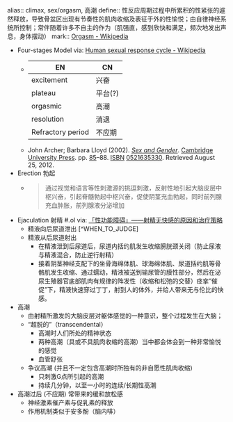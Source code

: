 alias:: climax, sex/orgasm, 高潮
define:: 性反应周期过程中所累积的性紧张的遽然释放，导致骨盆区出现有节奏性的肌肉收缩及表征于外的性愉悦；由自律神经系统所控制；常伴随着许多不自主的作为（肌强直，感到欣快和满足，频次地发出声息，身体摆动）
mark:: [Orgasm - Wikipedia](https://en.wikipedia.org/wiki/Orgasm)

  - Four-stages Model
    via: [Human sexual response cycle - Wikipedia](https://en.wikipedia.org/wiki/Human_sexual_response_cycle#Excitement_phase)
    - | EN | CN |
      |------|------|
      | excitement | 兴奋|
      | plateau | 平台(?)|
      | orgasmic| 高潮 |
      | resolution| 消退 |
      | Refractory period | 不应期 |
    - John Archer; Barbara Lloyd (2002). [*Sex and Gender*](https://archive.org/details/sexgender0000arch_l8q2). [Cambridge University Press](https://en.wikipedia.org/wiki/Cambridge_University_Press). pp. [85](https://archive.org/details/sexgender0000arch_l8q2/page/85)–88. [ISBN](https://en.wikipedia.org/wiki/ISBN_(identifier)) [0521635330](https://en.wikipedia.org/wiki/Special:BookSources/0521635330). Retrieved August 25, 2012.
  - Erection 勃起
    - > 通过视觉和语言等性刺激源的挑逗刺激，反射性地引起大脑皮层中枢兴奋，引起脊髓勃起中枢兴奋，促使阴茎充血勃起，同时前列腺充血肿胀，前列腺液分泌增加
  - Ejaculation 射精 #.ol 
    via: [「性功能障碍」——射精无快感的原因和治疗策略](https://www.haodf.com/neirong/wenzhang/8077919832.html)
    - 精液向后尿道泄出 [^WHEN_TO_JUDGE]
    - 精液从后尿道射出
      - 在精液泄到后尿道后，尿道内括约肌发生收缩膀胱颈关闭（防止尿液与精液混合，防止逆行射精）
      - 接着阴茎神经支配下的坐骨海绵体肌、球海绵体肌、尿道括约肌等骨骼肌发生收缩、通过蠕动，精液被送到输尿管的膜性部分，然后在泌尿生殖器官底部肌肉有规律的阵发性（收缩和松弛的交替）痉挛“催促”下，精液快速穿过丁丁，射到人的体外，并给人带来无与伦比的快感。
  - 高潮
    - 由射精所激发的大脑皮层对躯体感觉的一种意识，整个过程发生在大脑；
    - “超脱的”（transcendental）
      - 高潮时人们所处的精神状态
      - 两种高潮（具或不具肌肉收缩的高潮）当中都会体会到一种非常愉悦的感觉
      - 血管舒张
    - 争议高潮 (并且不一定包含高潮时所独有的非自愿性肌肉收缩)
      - 只刺激G点所引起的高潮
      - 持续几分钟，以至一小时的连续/长期性高潮
  - 高潮过后 (不应期) 常带来的缓和放松感
    - 神经激素催产素与促乳素的释放
    - 作用机制类似于安多酚（脑内啡）